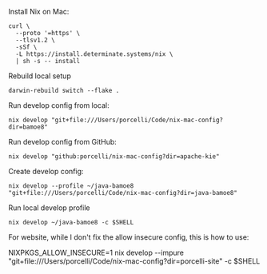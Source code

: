 Install Nix on Mac:

```
curl \
  --proto '=https' \
  --tlsv1.2 \
  -sSf \
  -L https://install.determinate.systems/nix \
  | sh -s -- install
```

Rebuild local setup

```
darwin-rebuild switch --flake .
```

Run develop config from local:

```
nix develop "git+file:///Users/porcelli/Code/nix-mac-config?dir=bamoe8"
```

Run develop config from GitHub:

```
nix develop "github:porcelli/nix-mac-config?dir=apache-kie"
```

Create develop config:

```
nix develop --profile ~/java-bamoe8 "git+file:///Users/porcelli/Code/nix-mac-config?dir=java-bamoe8"
```

Run local develop profile

```
nix develop ~/java-bamoe8 -c $SHELL
```

For website, while I don't fix the allow insecure config, this is how to use:

NIXPKGS_ALLOW_INSECURE=1 nix develop --impure "git+file:///Users/porcelli/Code/nix-mac-config?dir=porcelli-site" -c $SHELL